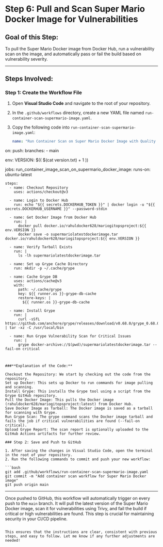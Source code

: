 # Step 6: Pull and Scan Super Mario Docker Image for Vulnerabilities

## Goal of this Step:

To pull the Super Mario Docker image from Docker Hub, run a vulnerability scan on the image, and automatically pass or fail the build based on vulnerability severity.

---

## Steps Involved:

### Step 1: Create the Workflow File

1. Open **Visual Studio Code** and navigate to the root of your repository.
2. In the `.github/workflows` directory, create a new YAML file named `run-container-scan-supermario-image.yaml`.
3. Copy the following code into `run-container-scan-supermario-image.yaml`:

   ```yaml
   name: "Run Container Scan on Super Mario Docker Image with Quality Gate"

on:
  push:
    branches:
      - main

env:
  VERSION: $(( $(cat version.txt) + 1 ))

jobs:
  run_container_image_scan_on_supermario_docker_image:
    runs-on: ubuntu-latest

    steps:
      - name: Checkout Repository
        uses: actions/checkout@v3

      - name: Login to Docker Hub
        run: echo "${{ secrets.DOCKERHUB_TOKEN }}" | docker login -u "${{ secrets.DOCKERHUB_USERNAME }}" --password-stdin

      - name: Get Docker Image from Docker Hub
        run: |
          docker pull docker.io/rahuldocker628/mariogitopsproject:${{ env.VERSION }}
          docker save -o supermariolatestdockerimage.tar docker.io/rahuldocker628/mariogitopsproject:${{ env.VERSION }}

      - name: Verify Tarball Exists
        run: |
          ls -lh supermariolatestdockerimage.tar

      - name: Set up Grype Cache Directory
        run: mkdir -p ~/.cache/grype

      - name: Cache Grype DB
        uses: actions/cache@v3
        with:
          path: ~/.cache/grype
          key: ${{ runner.os }}-grype-db-cache
          restore-keys: |
            ${{ runner.os }}-grype-db-cache

      - name: Install Grype
        run: |
          curl -sSfL https://github.com/anchore/grype/releases/download/v0.68.0/grype_0.68.0_linux_amd64.tar.gz | tar -xz -C /usr/local/bin

      - name: Run Grype Vulnerability Scan for Critical Issues
        run: |
          grype docker-archive://$(pwd)/supermariolatestdockerimage.tar --fail-on critical

   ```


###**Explanation of the Code:**
   
Checkout the Repository: We start by checking out the code from the repository.
Set up Docker: This sets up Docker to run commands for image pulling and scanning.
Install Grype: This installs the Grype tool using a script from the Grype GitHub repository.
Pull the Docker Image: This pulls the Docker image (rahuldocker628/mariogitopsproject:latest) from Docker Hub.
Save Docker Image as Tarball: The Docker image is saved as a tarball for scanning with Grype.
Run Grype Scan: The grype command scans the Docker image tarball and fails the job if critical vulnerabilities are found (--fail-on critical).
Upload Grype Report: The scan report is optionally uploaded to the GitHub Actions artifacts for further review.

### Step 2: Save and Push to GitHub

1. After saving the changes in Visual Studio Code, open the terminal in the root of your repository.
2. Run the following commands to commit and push your new workflow:

   ```bash
   git add .github/workflows/run-container-scan-supermario-image.yaml
   git commit -m "Add container scan workflow for Super Mario Docker image"
   git push origin main
   ```

---

Once pushed to GitHub, this workflow will automatically trigger on every push to the `main` branch. It will pull the latest version of the Super Mario Docker image, scan it for vulnerabilities using Trivy, and fail the build if critical or high vulnerabilities are found. This step is crucial for maintaining security in your CI/CD pipeline.
```

This ensures that the instructions are clear, consistent with previous steps, and easy to follow. Let me know if any further adjustments are needed!
